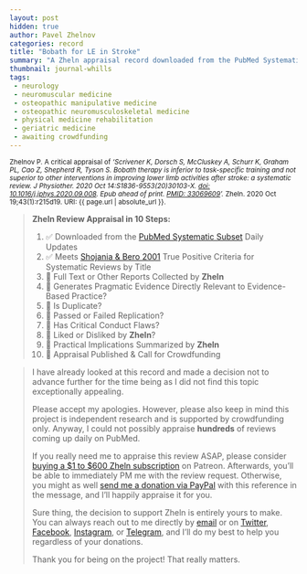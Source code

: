 ```yaml
---
layout: post
hidden: true
author: Pavel Zhelnov
categories: record
title: "Bobath for LE in Stroke"
summary: "A Zheln appraisal record downloaded from the PubMed Systematic Subset daily updates."
thumbnail: journal-whills
tags:
 - neurology
 - neuromuscular medicine
 - osteopathic manipulative medicine
 - osteopathic neuromusculoskeletal medicine
 - physical medicine rehabilitation
 - geriatric medicine
 - awaiting crowdfunding
---
```


<small id="citation">Zhelnov P. A critical appraisal of _‘Scrivener K, Dorsch S, McCluskey A, Schurr K, Graham PL, Cao Z, Shepherd R, Tyson S. Bobath therapy is inferior to task-specific training and not superior to other interventions in improving lower limb activities after stroke: a systematic review. J Physiother. 2020 Oct 14:S1836-9553(20)30103-X. [doi: 10.1016/j.jphys.2020.09.008](https://doi.org/10.1016/j.jphys.2020.09.008). Epub ahead of print. [PMID: 33069609](https://pubmed.gov/33069609)’._ Zheln. 2020 Oct 19;43(1):r215d19. URI: {{ page.url | absolute_url }}.</small>

> **Zheln Review Appraisal in 10 Steps:**
>
> 1. ✅ Downloaded from the [PubMed Systematic Subset](https://github.com/p1m-ortho/qs-global-ortho-search-queries/blob/global-sr-query/README.md) Daily Updates
> 2. ✅ Meets [Shojania & Bero 2001](https://www.researchgate.net/publication/11820967_Taking_Advantage_of_the_Explosion_of_Systematic_Reviews_An_Efficient_MEDLINE_Search_Strategy) True Positive Criteria for Systematic Reviews by Title
> 3. 🔄 Full Text or Other Reports Collected by **Zheln**
> 4. 🔄 Generates Pragmatic Evidence Directly Relevant to Evidence-Based Practice?
> 5. 🔄 Is Duplicate?
> 6. 🔄 Passed or Failed Replication?
> 7. 🔄 Has Critical Conduct Flaws?
> 8. 🔄 Liked or Disliked by **Zheln**?
> 9. 🔄 Practical Implications Summarized by **Zheln**
> 10. 🔄 Appraisal Published & Call for Crowdfunding

> I have already looked at this record and made a decision not to advance further for the time being as I did not find this topic exceptionally appealing.
>
> Please accept my apologies. However, please also keep in mind this project is independent research and is supported by crowdfunding only. Anyway, I could not possibly appraise **hundreds** of reviews coming up daily on PubMed.
> 
> If you really need me to appraise this review ASAP, please consider [buying a $1 to $600 Zheln subscription](https://patreon.com/zheln) on Patreon. Afterwards, you’ll be able to immediately PM me with the review request. Otherwise, you might as well [send me a donation via PayPal](https://paypal.me/pjelnov) with this reference in the message, and I’ll happily appraise it for you.
> 
> Sure thing, the decision to support Zheln is entirely yours to make. You can always reach out to me directly by [email](mailto:pavel@zheln.com) or on [Twitter](https://twitter.com/drzhelnov), [Facebook](https://facebook.com/drzhelnov), [Instagram](https://instagram.com/igzheln), or [Telegram](https://t.me/drzhelnov), and I’ll do my best to help you regardless of your donations.
> 
> Thank you for being on the project! That really matters.
